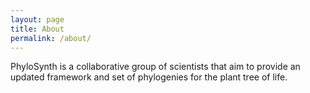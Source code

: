 ```yaml
---
layout: page
title: About
permalink: /about/
---
```


PhyloSynth is a collaborative group of scientists that aim to provide an updated framework and set of phylogenies for the plant tree of life.

